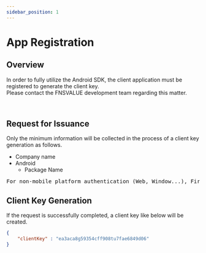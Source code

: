 ```yaml
---
sidebar_position: 1
---
```

# App Registration

## Overview

In order to fully utilize the Android SDK, the client application must be registered to generate the client key.   
Please contact the FNSVALUE development team regarding this matter.

<br/>

## Request for Issuance
Only the minimum information will be collected in the process of a client key generation as follows.
- Company name
- Android 
  - Package Name
  
<pre>
For non-mobile platform authentication (Web, Window...), Firebase Cloud Messaging (FCM) is required.
</pre>

## Client Key Generation
If the request is successfully completed, a client key like below will be created.

``` json
{
    "clientKey" : "ea3aca8g59354cff908tu7fae6849d06"
}
```



